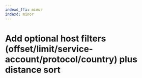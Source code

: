 ```yaml
---
indexd_ffi: minor
indexd: minor
---
```


# Add optional host filters (offset/limit/service-account/protocol/country) plus distance sort
